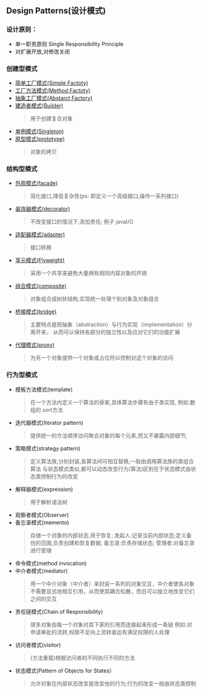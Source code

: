 ## Design Patterns(设计模式)

### 设计原则：
* 单一职责原则 Single Responsibility Principle
* 对扩展开放,对修改关闭

### 创建型模式
* [简单工厂模式(Simple Factoty)](https://www.jianshu.com/p/ceb5131b5953)
* [工厂方法模式(Method Factoty)](https://www.jianshu.com/p/4fbe55b172b7)
* [抽象工厂模式(Abstarct Factory)](https://www.jianshu.com/p/84a253651b21)
* [建造者模式(Builder)](https://www.jianshu.com/p/c7541ce6672a)
    >用于创建复合对象
* [单例模式(Singleton)](https://www.jianshu.com/p/e0831dad87b5)
* [原型模式(prototype)](https://www.jianshu.com/p/c16ef296c1f9)
    >对象的拷贝

### 结构型模式
* [外观模式(facade)](https://www.jianshu.com/p/3241c99e0724)
    >简化接口,降低复杂性(ps: 即定义一个高级接口,操作一系列接口)
* [装饰器模式(decorator)](https://www.jianshu.com/p/a21c3599fe5e)
    >不改变接口的情况下,添加责任;
    例子 javaI/O
* [适配器模式(adapter)](https://www.jianshu.com/p/acc82da59762)
    >接口转换
* [享元模式(Flyweight)](https://www.jianshu.com/p/8e6d4a692a56)
    >采用一个共享来避免大量拥有相同内容对象的开销
* [组合模式(composite)](https://www.jianshu.com/p/bc973a1c024a)
    >对象组合成树状结构,实现统一处理个别对象及对象组合
* [桥接模式(bridge)](https://www.jianshu.com/p/fc82a284177e)
    >主要特点是把抽象（abstraction）与行为实现（implementation）分离开来，
    从而可以保持各部分的独立性以及应对它们的功能扩展
* [代理模式(proxy)](https://www.jianshu.com/p/19a1abb629b0)
    >为另一个对象提供一个对象或占位符以控制对这个对象的访问

### 行为型模式
* 模板方法模式(template)
    >在一个方法内定义一个算法的骨架,具体算法步骤有由子类实现,
    例如:数组的 sort方法
* 迭代器模式(Iterator pattern)
    >提供统一的方法顺序访问聚合对象的每个元素,而又不暴露内部细节;
* 策略模式(strategy pattern)
    > 定义算法族,分别封装,各算法间可相互替换,一般由调用算法族的类组合算法
    与状态模式类似,都可以动态改变行为(算法)区别在于状态模式由状态类控制行为的改变
* 解释器模式(expression)
    >用于解析语法树
* 观察者模式(Observer)
* 备忘录模式(memento)
    >存储一个对象的内部状态,用于恢复;
    发起人:记录当前内部状态;定义备份的范围,负责创建和恢复数据;
    备忘录:负责存储状态;
    管理者:对备忘录进行管理
* 命令模式(method invocation)
* 中介者模式(mediator)
    >用一个中介对象（中介者）来封装一系列的对象交互，中介者使各对象不需要显式地相互引用，从而使其耦合松散，而且可以独立地改变它们之间的交互
* 责任链模式(Chain of Responsibility)
    >很多对象由每一个对象对其下家的引用而连接起来形成一条链
    例如:对申请审批的流转,权限不足向上流转直达有满足权限的人处理
* 访问者模式(visitor)
    >(方法重载)根据访问者的不同执行不同的方法
* 状态模式(Pattern of Objects for States）
    >允许对象在内部状态改变是改变他的行为;行为的改变一般由状态类控制



